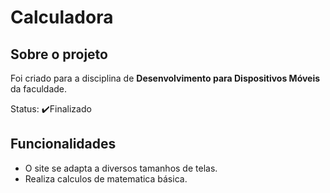 <h1>Calculadora</h1>

<h2>Sobre o projeto</h2>
<p>Foi criado para a disciplina de <strong>Desenvolvimento para Dispositivos Móveis</strong> da faculdade.</p>
<p>Status: ✔️Finalizado<p>
  
<h2>Funcionalidades</h2>
<ul>
<li>O site se adapta a diversos tamanhos de telas.</li>
<li>Realiza calculos de matematica básica.</li>
</ul>
